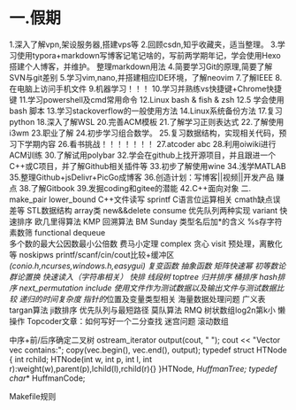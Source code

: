 # 一.假期
1.深入了解vpn,架设服务器,搭建vps等
2.回顾csdn,知乎收藏夹，适当整理。
3.学习使用typora+markdown写博客记笔记啥的，写前两学期年记，学会使用Hexo搭建个人博客，并维护。 整理markdown用法
4.简要学习Git的原理,简要了解SVN与git差别
5.学习vim,nano,并搭建相应IDE环境，了解neovim
7.了解IEEE
8.在电脑上访问手机文件
9.机器学习！！！
10.学习并熟练vs快捷键+Chrome快捷键
11.学习powershell及cmd常用命令
12.Linux bash & fish & zsh
12.5 学会使用bash 脚本
13.学习stackoverflow的一般使用方法
14.Linux系统备份方法
17.复习python
18.深入了解WSL
20.完善ACM模板
21.了解学习正则表达式
22.了解使用i3wm
23.职业了解
24.初步学习组合数学。
25.复习数据结构，实现相关代码，预习下学期内容
26.看书挑战！！！！！！！
27.atcoder abc
28.利用oiwiki进行ACM训练
30.了解试用polybar
32.学会在github上找开源项目，并且跟进一个C++或C项目，并了解Github相关插件等
33.初步了解使用wine
34.浅学MATLAB
35.整理Github+jsDelivr+PicGo成博客
36.创造计划：写博客||视频||开发产品 赚点
38.了解Gitbook
39.发掘coding和gitee的潜能
42.C++面向对象
二. 
make_pair  lower_bound  C++文件读写   sprintf  C语言位运算相关 cmath缺点误差等  STL数据结构  array类  new&&delete  consume  优先队列两种实现
variant   快速排序   欧几里得算法   KMP  回溯算法  BM  Sunday  类型名后加*的含义  %s存字符   素数筛  functional  dequeue   
多个数的最大公因数最小公倍数  费马小定理  complex   贪心  visit  预处理，离散化等  noskipws   printf/scanf/cin/cout比较+缓冲区
*(conio.h,ncurses,windows.h,easygui)   复变函数  抽象函数  矩阵快速幂  初等数论   群论置换   快速读入（字符串相关）
快排  线段树  toptree  归并排序  桶排序  hash排序  next_permutation   include<iterator>   使用文件作为测试数据以及输出文件与测试数据比较
递归的时间复杂度  指针的*位置及变量类型相关   海量数据处理问题   广义表    targan算法  ji数排序  优先队列与最短路径  莫队算法  RMQ
树状数组log2n第k小   懒操作  Topcoder文章：如何写好一个二分查找  迷宫问题   滚动数组

中序+前/后序确定二叉树 
ostream_iterator<int> output(cout, " ");
    cout << "Vector vec contains:";
    copy(vec.begin(), vec.end(), output);
typedef struct HTNode
{
    int rchild;
    HTNode(int w, int p, int l, int r):weight(w),parent(p),lchild(l),rchild(r){}
}HTNode, *HuffmanTree;
typedef char** HuffmanCode;




Makefile规则 
